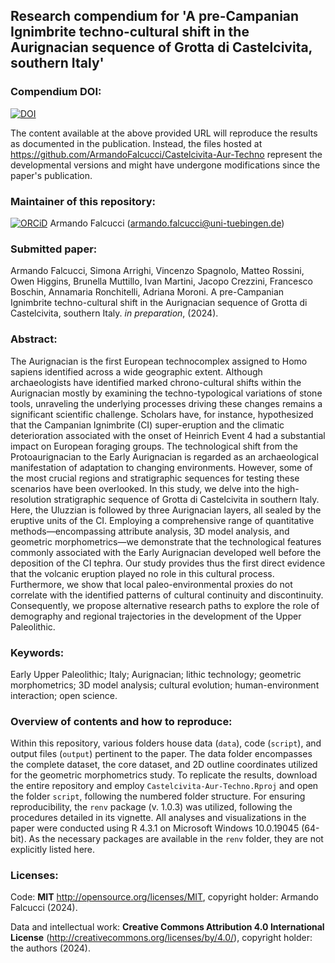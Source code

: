 
## Research compendium for 'A pre-Campanian Ignimbrite techno-cultural shift in the Aurignacian sequence of Grotta di Castelcivita, southern Italy' 

### Compendium DOI:

[![DOI](https://zenodo.org/badge/DOI/ADDDOI.svg)](https://doi.org/ADDLINK)

The content available at the above provided URL will reproduce the results as documented in the publication. Instead, the files hosted at <https://github.com/ArmandoFalcucci/Castelcivita-Aur-Techno> represent the developmental versions and might have undergone modifications since the paper's publication.

### Maintainer of this repository:

[![ORCiD](https://img.shields.io/badge/ORCiD-0000--0002--3255--1005-green.svg)](https://orcid.org/0000-0002-3255-1005) Armando Falcucci (<armando.falcucci@uni-tuebingen.de>) 

### Submitted paper:

Armando Falcucci, Simona Arrighi, Vincenzo Spagnolo, Matteo Rossini, Owen Higgins, Brunella Muttillo, Ivan Martini, Jacopo Crezzini, Francesco Boschin, Annamaria Ronchitelli, Adriana Moroni. A pre-Campanian Ignimbrite techno-cultural shift in the Aurignacian sequence of Grotta di Castelcivita, southern Italy. _in preparation_, (2024).

### Abstract:

The Aurignacian is the first European technocomplex assigned to Homo sapiens identified across a wide geographic extent. Although archaeologists have identified marked chrono-cultural shifts within the Aurignacian mostly by examining the techno-typological variations of stone tools, unraveling the underlying processes driving these changes remains a significant scientific challenge. Scholars have, for instance, hypothesized that the Campanian Ignimbrite (CI) super-eruption and the climatic deterioration associated with the onset of Heinrich Event 4 had a substantial impact on European foraging groups. The technological shift from the Protoaurignacian to the Early Aurignacian is regarded as an archaeological manifestation of adaptation to changing environments. However, some of the most crucial regions and stratigraphic sequences for testing these scenarios have been overlooked. In this study, we delve into the high-resolution stratigraphic sequence of Grotta di Castelcivita in southern Italy. Here, the Uluzzian is followed by three Aurignacian layers, all sealed by the eruptive units of the CI. Employing a comprehensive range of quantitative methods—encompassing attribute analysis, 3D model analysis, and geometric morphometrics—we demonstrate that the technological features commonly associated with the Early Aurignacian developed well before the deposition of the CI tephra. Our study provides thus the first direct evidence that the volcanic eruption played no role in this cultural process. Furthermore, we show that local paleo-environmental proxies do not correlate with the identified patterns of cultural continuity and discontinuity. Consequently, we propose alternative research paths to explore the role of demography and regional trajectories in the development of the Upper Paleolithic.

### Keywords:

Early Upper Paleolithic; Italy; Aurignacian; lithic technology; geometric morphometrics; 3D model analysis; cultural evolution; human-environment interaction; open science.

### Overview of contents and how to reproduce:

Within this repository, various folders house data (`data`), code (`script`), and output files (`output`) pertinent to the paper. The data folder encompasses the complete dataset, the core dataset, and 2D outline coordinates utilized for the geometric morphometrics study. To replicate the results, download the entire repository and employ `Castelcivita-Aur-Techno.Rproj` and open the folder `script`, following the numbered folder structure. For ensuring reproducibility, the `renv` package (v. 1.0.3) was utilized, following the procedures detailed in its vignette. All analyses and visualizations in the paper were conducted using R 4.3.1 on Microsoft Windows 10.0.19045 (64-bit). As the necessary packages are available in the `renv` folder, they are not explicitly listed here.

### Licenses:

Code: __MIT__ <http://opensource.org/licenses/MIT>, copyright holder: Armando Falcucci (2024).

Data and intellectual work: __Creative Commons Attribution 4.0 International License__ (http://creativecommons.org/licenses/by/4.0/), copyright holder: the authors (2024).